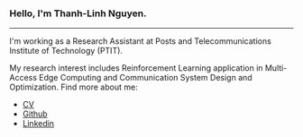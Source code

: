 ### Hello, I'm Thanh-Linh Nguyen.

<!-- [https://chibicode.github.io/duo/](https://chibicode.github.io/duo/) -->

---

I'm working as a Research Assistant at Posts and Telecommunications Institute of Technology (PTIT).

My research interest includes Reinforcement Learning application in Multi-Access Edge Computing and Communication System Design and Optimization. Find more about me:

- [CV](CV-Thanh-Linh-Nguyen.pdf)
- [Github](https://github.com/linhnt31)
- [Linkedin](https://www.linkedin.com/in/thanh-linh-nguyen-a5ba07155/)
